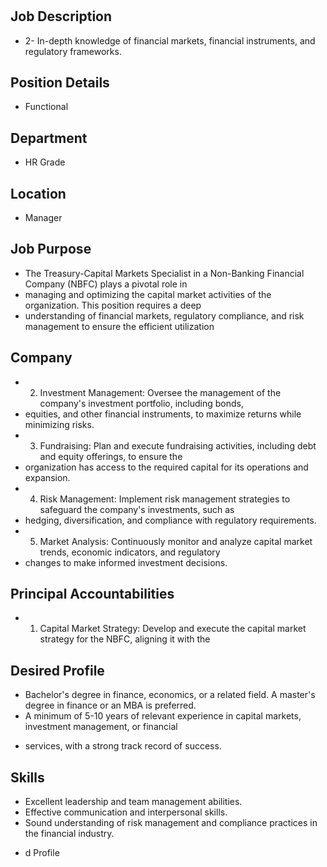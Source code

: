 # 

## Job Description

* 2- In-depth knowledge of financial markets, financial instruments, and regulatory frameworks.

## Position Details

* Functional

## Department

* HR Grade

## Location

* Manager

## Job Purpose

* The Treasury-Capital Markets Specialist in a Non-Banking Financial Company (NBFC) plays a pivotal role in
* managing and optimizing the capital market activities of the organization. This position requires a deep
* understanding of financial markets, regulatory compliance, and risk management to ensure the efficient utilization

## Company

* 2. Investment Management: Oversee the management of the company's investment portfolio, including bonds,
* equities, and other financial instruments, to maximize returns while minimizing risks.
* 3. Fundraising: Plan and execute fundraising activities, including debt and equity offerings, to ensure the
* organization has access to the required capital for its operations and expansion.
* 4. Risk Management: Implement risk management strategies to safeguard the company's investments, such as
* hedging, diversification, and compliance with regulatory requirements.
* 5. Market Analysis: Continuously monitor and analyze capital market trends, economic indicators, and regulatory
* changes to make informed investment decisions.

## Principal Accountabilities

* 1. Capital Market Strategy: Develop and execute the capital market strategy for the NBFC, aligning it with the

## Desired Profile

- Bachelor's degree in finance, economics, or a related field. A master's degree in finance or an MBA is preferred.
- A minimum of 5-10 years of relevant experience in capital markets, investment management, or financial
* services, with a strong track record of success.

## Skills

- Excellent leadership and team management abilities.
- Effective communication and interpersonal skills.
- Sound understanding of risk management and compliance practices in the financial industry.
* d Profile
